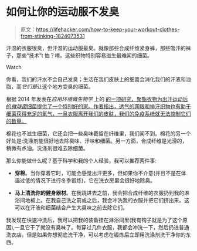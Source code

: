 # 如何让你的运动服不发臭

> 原文：<https://lifehacker.com/how-to-keep-your-workout-clothes-from-stinking-1824073531>

汗湿的衣服很臭，但汗湿的运动服最臭。就像那些合成纤维紧身裤，那些吸汗的袜子，那些“技术”t 恤？唷。这些织物特别容易滋生最难闻的细菌。

Watch

你看，我们的汗水不会自己发臭；生活在我们皮肤上的细菌会消化我们的汗液和油脂，而*它们是*让这个地方变臭的细菌。

根据 2014 年发表在*应用环境微生物学* 上的 [的一项研究，聚酯衣物为出汗运动后的*微球菌*细菌提供了一个特别好的家。作者指出，透气的网眼和排汗织物也有助于细菌获得充足的氧气，一旦衣服离开我们的皮肤，我们的免疫系统就无法控制它们的数量。](http://aem.asm.org/content/80/21/6611.full)

棉花也不滋生细菌，它还会把一些臭味截留在纤维里，我们闻不到。棉花的另一个好处是:洗涤剂能很好地去除臭味、汗味和细菌。另一方面，合成纤维是光滑的，稍微有点油。洗涤剂很难去除细菌。

那么你能做什么呢？基于科学和我的个人经验，我可以推荐两件事:

*   **穿棉**。当你穿着它时，可能会感觉出汗更多，但如果你不介意(并且不是在体温过低的情况下进行冬季锻炼)，它在洗衣房里会很好地除臭。

*   **马上清洗你的健身器材**。在我跳进去之前，我会把合成纤维的衣服扔到我的淋浴间地板上。在我自己洗之前或之后，我会冲洗我的衣服并把它们挤出来。这可以在汗液和细菌结合产生大臭味之前去除它们。

我发现在快速冲洗后，我可以把我的装备挂在淋浴间里(我有钩子就是为了这个原因),一旦它干了就没有臭味了。每穿过几件衣服，我都会冲洗一下，然后扔进普通洗衣店。但是如果你想彻底洗干净，可以考虑在锻炼后立即用洗涤剂洗干净你的东西。